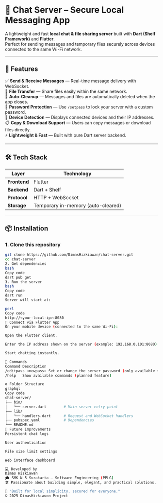 # 💬 Chat Server – Secure Local Messaging App

A lightweight and fast **local chat & file sharing server** built with **Dart (Shelf Framework)** and **Flutter**.  
Perfect for sending messages and temporary files securely across devices connected to the same Wi-Fi network.

---

## 🚀 Features

✅ **Send & Receive Messages** — Real-time message delivery with WebSocket.  
📁 **File Transfer** — Share files easily within the same network.  
🧹 **Auto-Cleanup** — Messages and files are automatically deleted when the app closes.  
🔐 **Password Protection** — Use `/setpass` to lock your server with a custom password.  
📡 **Device Detection** — Displays connected devices and their IP addresses.  
📋 **Copy & Download Support** — Users can copy messages or download files directly.  
⚡ **Lightweight & Fast** — Built with pure Dart server backend.

---

## 🛠️ Tech Stack

| Layer | Technology |
|-------|-------------|
| **Frontend** | Flutter |
| **Backend** | Dart + Shelf |
| **Protocol** | HTTP + WebSocket |
| **Storage** | Temporary in-memory (auto-cleared) |

---

## 📦 Installation

### 1. Clone this repository
```bash
git clone https://github.com/DimasHizkiawan/chat-server.git
cd chat-server
2. Get dependencies
bash
Copy code
dart pub get
3. Run the server
bash
Copy code
dart run
Server will start at:

perl
Copy code
http://<your-local-ip>:8080
📱 Connect via Flutter App
On your mobile device (connected to the same Wi-Fi):

Open the Flutter client.

Enter the IP address shown on the server (example: 192.168.0.101:8080).

Start chatting instantly.

🧩 Commands
Command	Description
/editpass <newpass>	Set or change the server password (only available to owner)
/help	Show available commands (planned feature)

⚙️ Folder Structure
graphql
Copy code
chat-server/
├── bin/
│   └── server.dart        # Main server entry point
├── lib/
│   └── handlers.dart      # Request and WebSocket handlers
├── pubspec.yaml           # Dependencies
└── README.md
🧠 Future Improvements
Persistent chat logs

User authentication

File size limit settings

Web interface dashboard

💻 Developed by
Dimas Hizkiawan
🎓 SMK N 5 Surakarta – Software Engineering (PPLG)
🛠️ Passionate about building simple, elegant, and practical solutions.

🧡 "Built for local simplicity, secured for everyone."
© 2025 DimasHizkiawan Project
